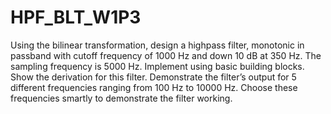 # HPF_BLT_W1P3
Using the bilinear transformation, design a highpass filter,
monotonic in passband with cutoff frequency of 1000 Hz and down 10 dB at 350 Hz.
The sampling frequency is 5000 Hz. Implement using basic building blocks. Show the
derivation for this filter. Demonstrate the filter’s output for 5 different frequencies
ranging from 100 Hz to 10000 Hz. Choose these frequencies smartly to demonstrate
the filter working.
